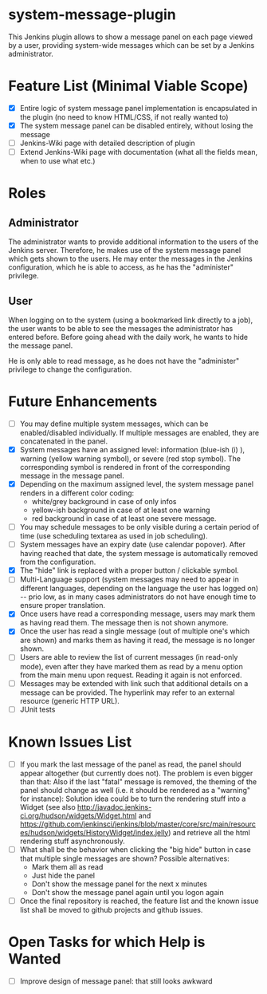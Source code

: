 # system-message-plugin
This Jenkins plugin allows to show a message panel on each page viewed by a user, providing system-wide messages which can be set by a Jenkins administrator.

# Feature List (Minimal Viable Scope)

- [x] Entire logic of system message panel implementation is encapsulated in the plugin (no need to know HTML/CSS, if not really wanted to)
- [x] The system message panel can be disabled entirely, without losing the message
- [ ] Jenkins-Wiki page with detailed description of plugin
- [ ] Extend Jenkins-Wiki page with documentation (what all the fields mean, when to use what etc.)

# Roles

## Administrator
The administrator wants to provide additional information to the users of the Jenkins server. Therefore, he makes use of the system message panel which gets shown to the users. He may enter the messages in the Jenkins configuration, which he is able to access, as he has the "administer" privilege.

## User
When logging on to the system (using a bookmarked link directly to a job), the user wants to be able to see the messages the administrator has entered before.
Before going ahead with the daily work, he wants to hide the message panel.

He is only able to read message, as he does not have the "administer" privilege to change the configuration.

# Future Enhancements
- [ ] You may define multiple system messages, which can be enabled/disabled individually. If multiple messages are enabled, they are concatenated in the panel.
- [x] System messages have an assigned level: information (blue-ish (i) ), warning (yellow warning symbol), or severe (red stop symbol). The corresponding symbol is rendered in front of the corresponding message in the message panel.
- [x] Depending on the maximum assigned level, the system message panel renders in a different color coding: 
  * white/grey background in case of only infos
  * yellow-ish background in case of at least one warning
  * red background in case of at least one severe message. 
- [ ] You may schedule messages to be only visible during a certain period of time (use scheduling textarea as used in job scheduling).
- [ ] System messages have an expiry date (use calendar popover). After having reached that date, the system message is automatically removed from the configuration.
- [x] The "hide" link is replaced with a proper button / clickable symbol.
- [ ] Multi-Language support (system messages may need to appear in different languages, depending on the language the user has logged on) -- prio low, as in many cases administrators do not have enough time to ensure proper translation.
- [x] Once users have read a corresponding message, users may mark them as having read them. The message then is not shown anymore.
- [x] Once the user has read a single message (out of multiple one's which are shown) and marks them as having it read, the message is no longer shown.
- [ ] Users are able to review the list of current messages (in read-only mode), even after they have marked them as read by a menu option from the main menu upon request. Reading it again is not enforced.  
- [ ] Messages may be extended with link such that additional details on a message can be provided. The hyperlink may refer to an external resource (generic HTTP URL).
- [ ] JUnit tests 

# Known Issues List
- [ ] If you mark the last message of the panel as read, the panel should appear altogether (but currently does not).
      The problem is even bigger than that: Also if the last "fatal" message is removed, the theming of the panel should change as well (i.e. it should be rendered as a "warning" for instance): Solution idea could be to turn the rendering stuff into a Widget (see also http://javadoc.jenkins-ci.org/hudson/widgets/Widget.html and https://github.com/jenkinsci/jenkins/blob/master/core/src/main/resources/hudson/widgets/HistoryWidget/index.jelly) and retrieve all the html rendering stuff asynchronously. 
- [ ] What shall be the behavior when clicking the "big hide" button in case that multiple single messages are shown? Possible alternatives:
   * Mark them all as read 
   * Just hide the panel
   * Don't show the message panel for the next x minutes
   * Don't show the message panel again until you logon again
- [ ] Once the final repository is reached, the feature list and the known issue list shall be moved to github projects and github issues.

# Open Tasks for which Help is Wanted

- [ ] Improve design of message panel: that still looks awkward


